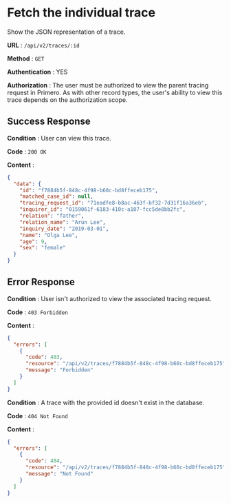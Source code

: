# Fetch the individual trace

Show the JSON representation of a trace.

**URL** : `/api/v2/traces/:id`

**Method** : `GET`

**Authentication** : YES

**Authorization** : The user must be authorized to view the parent tracing request in Primero. As with other record types, the user's ability to view this trace depends on the authorization scope.

## Success Response

**Condition** : User can view this trace.

**Code** : `200 OK`

**Content** :

```json
{
  "data": {
    "id": "f7884b5f-848c-4f98-b60c-bd8ffeceb175",
    "matched_case_id": null,
    "tracing_request_id": "71eadfe8-b8ac-463f-bf32-7d31f16a36eb",
    "inquirer_id": "0159061f-6183-410c-a107-fcc5de8bb2fc",
    "relation": "father",
    "relation_name": "Arun Lee",
    "inquiry_date": "2019-03-01",
    "name": "Olga Lee",
    "age": 9,
    "sex": "female"
  }
}

```
## Error Response

**Condition** : User isn't authorized to view the associated tracing request.

**Code** : `403 Forbidden`

**Content** :

```json
{
  "errors": [
    {
      "code": 403,
      "resource": "/api/v2/traces/f7884b5f-848c-4f98-b60c-bd8ffeceb175",
      "message": "Forbidden"
    }
  ]
}

```
**Condition** : A trace with the provided id doesn't exist in the database.

**Code** : `404 Not Found`

**Content** :

```json
{
  "errors": [
    {
      "code": 404,
      "resource": "/api/v2/traces/f7884b5f-848c-4f98-b60c-bd8ffeceb175",
      "message": "Not Found"
    }
  ]
}
```
